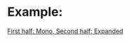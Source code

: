 # Example:

[First half: Mono, Second half: Expanded](https://github.com/fps/stereospread.lv2/blob/master/session.wav?raw=true)

